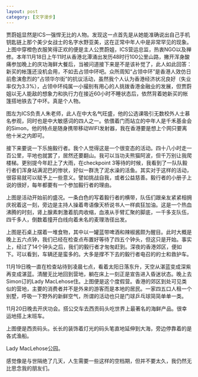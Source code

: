 ```yaml
---
layout: post
category: [文字漫步]
---
```


贾蔚姐显然是ICS一强悍无比的人物。发现这一点首先是从她能准确说出自己手机钥匙链上那个美少女战士的名字水野亚美，这在正常中年人中是非常罕见的现象。上图中穿橙色衣服笑得正欢的便是主人公贾蔚姐，ICS营运总监，热衷NGO以及禅修。本年11月18日上午11时从香港北潭涌出发历48时行100公里山路，撇开浑身酸痛参加晚上的庆功海鲜大餐后，当被问道接下来是不是该补觉了，此人如此回答：新买的帐篷还没机会用，不如去占领中环吧。众所周知“占领中环”是香港人效仿日前愈演愈烈的“占领华尔街”的抗议活动，虽然我个人认为香港经济状况良好（失业率仅为3.3%），占领中环纯属一小撮别有用心的人挑拨香港金融业的发展，但贾蔚姐以无人能敌的想象力和执行力在接近60小时不睡状态后，依然背着她新买的帐篷搭地铁去了中环。真是个人物。

图左为ICS负责人朱老师，此人在中大名气旺盛，他的公选课吸引无数校外人士慕名参观，同时也是中大敏感词的四人之一。依偎着门而站立的中年人是千禾基金会的Simon，他的特点是随身携带移动WIFI发射器，我在香港要是想上个网只要离他十米之内即可。

接下来要说一下乐施毅行者。我个人觉得这是一个很变态的活动。四十八小时走一百公里，平地也就罢了，居然还要翻山。我可以当功夫熊猫阿波，但千万别让我爬楼梯。更别提今年赶上了大雨，在checkpoint 3等待的时候，我看到了一队队毅行者们浑身站满泥巴的惨状，好似一群洗了泥水澡的活鱼。其实对于这样的活动，很容易就可以赋予上一些意义。譬如挑战自我，或者公益慈善。毅行者的小册子上说的很好，每年都要有一个参加毅行者的理由。

上图是活动开始前的盛况。一条白色的写着毅行者的横带，队伍们跟亲友紧紧相拥庆祝着这一刻，旁边是主持人操着粤语像天桥说书人一样疯狂加油。这是一个热血沸腾的时刻，肾上腺素刺激着肌肉收缩，血液从手臂汇聚的脚底，一千多支队伍，四千多人，倒数着撞开白线向着未名的麦理浩径出发。

上图是石桌上摆着一堆食物，其中以一罐蓝带啤酒和辣椒酱颇为醒目。此时大概是晚上五六点钟，我们已经在检查点布置好等待了四五个钟头，但这只是开始。事实上，经过了14个钟头之后，我们的毅行者才匆匆赶到。深夜的香港郊区，便如下。可以看到，车辆还是蛮多的。大多是撑不下去的毅行者电召的的士和救护车。

11月19日晚一直在检查站待到凌晨七点，看着太阳日落东升，天空从湛蓝变成深紫再变成湛蓝。清醒无比地回到营地，躺在床上一刻正是宣告进入昏迷状态。晚上去Simon订的Lady MacLehose住。上图便是这个度假营。香港的郊区到处可见类似的营地，主要的消费者并不是外来的游客而是本地的居民。一家四五口人租一个别墅，呼吸一下野外的新鲜空气，所谓的活动也只是门球乒乓球简简单单一类。

11月20日晚去开庆功会。搭公交车去西贡码头吃世界上最著名的海鲜产品。很幸运地搭上末班车。

上图便是西贡码头。长长的装饰着灯光的码头笔直地延伸到大海，旁边停靠着的是各式渔船。

Lady MacLehose公园。

感觉像是与世隔绝了几天，人生需要一些这样的空档期，但并不要太久，我仍然无比思念我的朋友们。